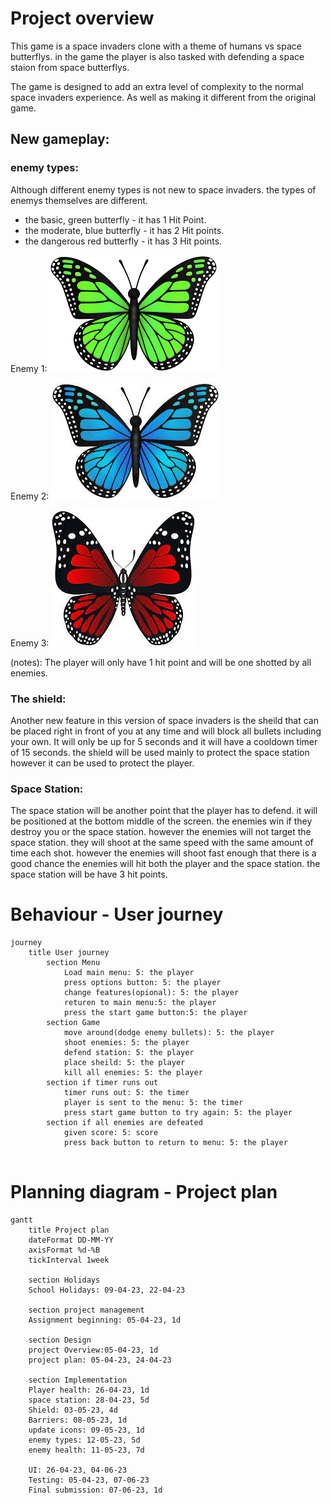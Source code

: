 # Project overview

This game is a space invaders clone with a theme of humans vs space butterflys. in the game the player is also tasked with defending a space staion from space butterflys. 

The game is designed to add an extra level of complexity to the normal space invaders experience. As well as making it different from the original game. 

## New gameplay: 

### enemy types:
Although different enemy types is not new to space invaders. the types of enemys themselves are different.

- the basic, green butterfly - it has 1 Hit Point. 
- the moderate, blue butterfly - it has 2 Hit points.
- the dangerous red butterfly - it has 3 Hit points. 

Enemy 1:
![Enemy 1](Images/download.png)

Enemy 2:
![Enemy 2](Images/download.jpeg)

Enemy 3:
![Enemy 3](Images/download%20(1).jpeg)

(notes): The player will only have 1 hit point and will be one shotted by all enemies. 

### The shield: 
Another new feature in this version of space invaders is the sheild that can be placed right in front of you at any time and will block all bullets including your own. It will only be up for 5 seconds and it will have a cooldown timer of 15 seconds. the shield will be used mainly to protect the space station however it can be used to protect the player. 

### Space Station:
The space station will be another point that the player has to defend. it will be positioned at the bottom middle of the screen. the enemies win if they destroy you or the space station. however the enemies will not target the space station. they will shoot at the same speed with the same amount of time each shot. however the enemies will shoot fast enough that there is a good chance the enemies will hit both the player and the space station. the
 space station will be have 3 hit points. 


# Behaviour - User journey

```mermaid
journey
    title User journey
        section Menu
            Load main menu: 5: the player
            press options button: 5: the player
            change features(opional): 5: the player
            returen to main menu:5: the player
            press the start game button:5: the player
        section Game
            move around(dodge enemy bullets): 5: the player
            shoot enemies: 5: the player
            defend station: 5: the player
            place sheild: 5: the player
            kill all enemies: 5: the player
        section if timer runs out
            timer runs out: 5: the timer
            player is sent to the menu: 5: the timer
            press start game button to try again: 5: the player
        section if all enemies are defeated
            given score: 5: score
            press back button to return to menu: 5: the player


```
# Planning diagram - Project plan

```mermaid  
gantt
    title Project plan
    dateFormat DD-MM-YY
    axisFormat %d-%B
    tickInterval 1week
    
    section Holidays
    School Holidays: 09-04-23, 22-04-23

    section project management
    Assignment beginning: 05-04-23, 1d

    section Design
    project Overview:05-04-23, 1d
    project plan: 05-04-23, 24-04-23

    section Implementation 
    Player health: 26-04-23, 1d 
    space station: 28-04-23, 5d
    Shield: 03-05-23, 4d  
    Barriers: 08-05-23, 1d
    update icons: 09-05-23, 1d
    enemy types: 12-05-23, 5d
    enemy health: 11-05-23, 7d
    
    UI: 26-04-23, 04-06-23
    Testing: 05-04-23, 07-06-23
    Final submission: 07-06-23, 1d


```